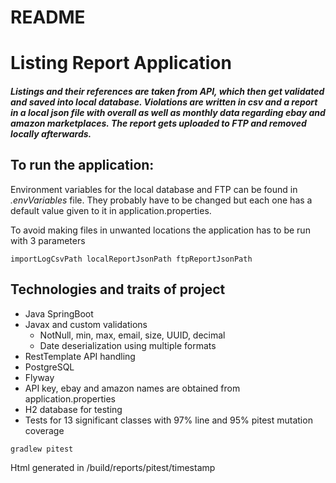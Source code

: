 README
======


# Listing Report Application

##### Listings and their references are taken from API, which then get validated and saved into local database. Violations are written in csv and a report in a local json file with overall as well as monthly data regarding ebay and amazon marketplaces. The report gets uploaded to FTP and removed locally afterwards.

## To run the application:
Environment variables for the local database and FTP can be found in _.envVariables_ file. They probably have to be changed but each one has a default value given to it in application.properties.

To avoid making files in unwanted locations the application has to be run with 3 parameters
```
importLogCsvPath localReportJsonPath ftpReportJsonPath
```


## Technologies and traits of project
- Java SpringBoot
- Javax and custom validations
  - NotNull, min, max, email, size, UUID, decimal
  - Date deserialization using multiple formats
- RestTemplate API handling
- PostgreSQL
- Flyway
- API key, ebay and amazon names are obtained from application.properties
- H2 database for testing
- Tests for 13 significant classes with 97% line and 95% pitest mutation coverage
```
gradlew pitest
```
Html generated in /build/reports/pitest/timestamp

